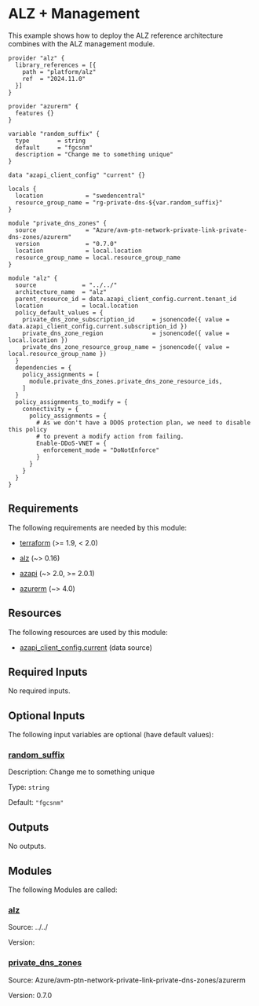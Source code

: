 <!-- BEGIN_TF_DOCS -->
# ALZ + Management

This example shows how to deploy the ALZ reference architecture combines with the ALZ management module.

```hcl
provider "alz" {
  library_references = [{
    path = "platform/alz"
    ref  = "2024.11.0"
  }]
}

provider "azurerm" {
  features {}
}

variable "random_suffix" {
  type        = string
  default     = "fgcsnm"
  description = "Change me to something unique"
}

data "azapi_client_config" "current" {}

locals {
  location            = "swedencentral"
  resource_group_name = "rg-private-dns-${var.random_suffix}"
}

module "private_dns_zones" {
  source              = "Azure/avm-ptn-network-private-link-private-dns-zones/azurerm"
  version             = "0.7.0"
  location            = local.location
  resource_group_name = local.resource_group_name
}

module "alz" {
  source             = "../../"
  architecture_name  = "alz"
  parent_resource_id = data.azapi_client_config.current.tenant_id
  location           = local.location
  policy_default_values = {
    private_dns_zone_subscription_id     = jsonencode({ value = data.azapi_client_config.current.subscription_id })
    private_dns_zone_region              = jsonencode({ value = local.location })
    private_dns_zone_resource_group_name = jsonencode({ value = local.resource_group_name })
  }
  dependencies = {
    policy_assignments = [
      module.private_dns_zones.private_dns_zone_resource_ids,
    ]
  }
  policy_assignments_to_modify = {
    connectivity = {
      policy_assignments = {
        # As we don't have a DDOS protection plan, we need to disable this policy
        # to prevent a modify action from failing.
        Enable-DDoS-VNET = {
          enforcement_mode = "DoNotEnforce"
        }
      }
    }
  }
}
```

<!-- markdownlint-disable MD033 -->
## Requirements

The following requirements are needed by this module:

- <a name="requirement_terraform"></a> [terraform](#requirement\_terraform) (>= 1.9, < 2.0)

- <a name="requirement_alz"></a> [alz](#requirement\_alz) (~> 0.16)

- <a name="requirement_azapi"></a> [azapi](#requirement\_azapi) (~> 2.0, >= 2.0.1)

- <a name="requirement_azurerm"></a> [azurerm](#requirement\_azurerm) (~> 4.0)

## Resources

The following resources are used by this module:

- [azapi_client_config.current](https://registry.terraform.io/providers/Azure/azapi/latest/docs/data-sources/client_config) (data source)

<!-- markdownlint-disable MD013 -->
## Required Inputs

No required inputs.

## Optional Inputs

The following input variables are optional (have default values):

### <a name="input_random_suffix"></a> [random\_suffix](#input\_random\_suffix)

Description: Change me to something unique

Type: `string`

Default: `"fgcsnm"`

## Outputs

No outputs.

## Modules

The following Modules are called:

### <a name="module_alz"></a> [alz](#module\_alz)

Source: ../../

Version:

### <a name="module_private_dns_zones"></a> [private\_dns\_zones](#module\_private\_dns\_zones)

Source: Azure/avm-ptn-network-private-link-private-dns-zones/azurerm

Version: 0.7.0

<!-- END_TF_DOCS -->